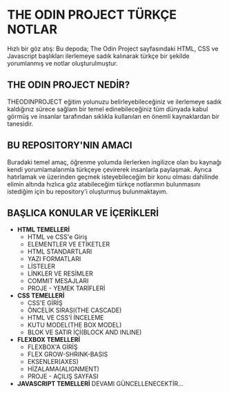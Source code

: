 # THE ODIN PROJECT TÜRKÇE NOTLAR
Hızlı bir göz atış: Bu depoda; The Odin Project sayfasındaki HTML, CSS ve Javascript başlıkları ilerlemeye sadık kalınarak türkçe bir şekilde yorumlanmış ve notlar oluşturulmuştur.

## THE ODIN PROJECT NEDİR?
THEODINPROJECT eğitim yolunuzu belirleyebileceğiniz ve ilerlemeye sadık kaldığınız sürece sağlam bir temel edinebileceğiniz tüm dünyada kabul görmüş ve insanlar tarafından sıklıkla kullanılan en önemli kaynaklardan bir tanesidir.

## BU REPOSITORY'NIN AMACI
Buradaki temel amaç, öğrenme yolumda ilerlerken ingilizce olan bu kaynağı kendi yorumlamalarımla türkçeye çevirerek insanlarla paylaşmak. 
Ayrıca hatırlamak ve üzerinden geçmek isteyebileceğim bir konu olması dahilinde elimin altında hızlıca göz atabileceğim türkçe notlarımın bulunmasını istediğim için bu repository'i oluşturmuş bulunmaktayım.

## BAŞLICA KONULAR VE İÇERİKLERİ
- **HTML TEMELLERİ**
    - HTML ve CSS'e Giriş
    - ELEMENTLER VE ETİKETLER
    - HTML STANDARTLARI
    - YAZI FORMATLARI
    - LİSTELER
    - LİNKLER VE RESİMLER
    - COMMIT MESAJLARI
    - PROJE - YEMEK TARİFLERİ
- **CSS TEMELLERİ**
    - CSS'E GİRİŞ
    - ÖNCELİK SIRASI(THE CASCADE)
    - HTML VE CSS'İ İNCELEME
    - KUTU MODEL(THE BOX MODEL)
    - BLOK VE SATIR İÇİ(BLOCK AND INLINE)
- **FLEXBOX TEMELLERİ**
    - FLEXBOX'A GİRİŞ
    - FLEX GROW-SHRINK-BASIS
    - EKSENLER(AXES)
    - HİZALAMA(ALIGNMENT)
    - PROJE - AÇILIŞ SAYFASI
- **JAVASCRIPT TEMELLERİ**
DEVAMI GÜNCELLENECEKTİR...